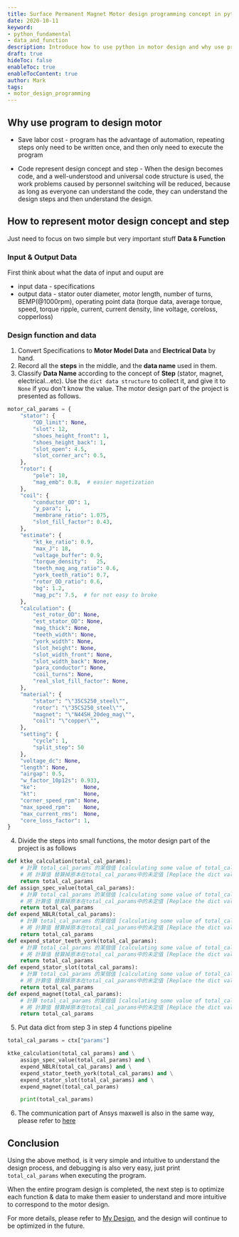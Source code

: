 ```yaml
---
title: Surface Permanent Magnet Motor design programming concept in python
date: 2020-10-11
keyword:
- python_fundamental
- data_and_function
description: Introduce how to use python in motor design and why use program to design motor。
draft: true
hideToc: false
enableToc: true
enableTocContent: true
author: Mark
tags:
- motor_design_programming
---
```


## Why use program to design motor

- Save labor cost - program has the advantage of automation, repeating steps only need to be written once, and then only need to execute the program

- Code represent design concept and step - When the design becomes code, and a well-understood and universal code structure is used, the work problems caused by personnel switching will be reduced, because as long as everyone can understand the code, they can understand the design steps and then understand the design.

## How to represent motor design concept and step

Just need to focus on two simple but very important stuff **Data & Function**

### Input & Output Data

First think about what the data of input and ouput are

- input data - specifications
- output data - stator outer diameter, motor length, number of turns, BEMP(@1000rpm), operating point data (torque data, average torque, speed, torque ripple, current, current density, line voltage, coreloss, copperloss)

### Design function and data

1. Convert Specifications to **Motor Model Data** and **Electrical Data** by hand.
2. Record all the **steps** in the middle, and the **data name** used in them.
3. Classify **Data Name** according to the concept of **Step** (stator, magnet, electrical...etc). Use the `dict data structure` to collect it, and give it to `None` if you don't know the value. The motor design part of the project is presented as follows.

```python
motor_cal_params = {
    "stator": {
        "OD_limit": None,
        "slot": 12,
        "shoes_height_front": 1,
        "shoes_height_back": 1,
        "slot_open": 4.5,
        "slot_corner_arc": 0.5,
    },
    "rotor": {
        "pole": 10,
        "mag_emb": 0.8,  # easier magetization
    },
    "coil": {
        "conductor_OD": 1,
        "y_para": 1,
        "membrane_ratio": 1.075,
        "slot_fill_factor": 0.43,
    },
    "estimate": {
        "kt_ke_ratio": 0.9,
        "max_J": 18,
        "voltage_buffer": 0.9,
        "torque_density":   25,
        "teeth_mag_ang_ratio": 0.6,
        "york_teeth_ratio": 0.7,
        "rotor_OD_ratio": 0.6,
        "bg": 1.2,
        "mag_pc": 7.5,  # for not easy to broke
    },
    "calculation": {
        "est_rotor_OD": None,
        "est_stator_OD": None,
        "mag_thick": None,
        "teeth_width": None,
        "york_width": None,
        "slot_height": None,
        "slot_width_front": None,
        "slot_width_back": None,
        "para_conductor": None,
        "coil_turns": None,
        "real_slot_fill_factor": None,
    },
    "material": {
        "stator": "\"35CS250_steel\"",
        "rotor": "\"35CS250_steel\"",
        "magnet": "\"N44SH_20deg_mag\"",
        "coil": "\"copper\"",
    },
    "setting": {
        "cycle": 1,
        "split_step": 50
    },
    "voltage_dc": None,
    "length": None,
    "airgap": 0.5,
    "w_factor_10p12s": 0.933,
    "ke":               None,
    "kt":               None,
    "corner_speed_rpm": None,
    "max_speed_rpm":    None,
    "max_current_rms":  None,
    "core_loss_factor": 1,
}
```

4. Divide the steps into small functions, the motor design part of the project is as follows

```python
def ktke_calculation(total_cal_params):
    # 計算 total_cal_params 的某個值 [calculating some value of total_cal_params dict]
    # 將 計算值 替算掉原本在total_cal_params中的未定值 [Replace the dict value by calculated results]
    return total_cal_params
def assign_spec_value(total_cal_params):
    # 計算 total_cal_params 的某個值 [calculating some value of total_cal_params dict]
    # 將 計算值 替算掉原本在total_cal_params中的未定值 [Replace the dict value by calculated results]
    return total_cal_params
def expend_NBLR(total_cal_params):
    # 計算 total_cal_params 的某個值 [calculating some value of total_cal_params dict]
    # 將 計算值 替算掉原本在total_cal_params中的未定值 [Replace the dict value by calculated results]
    return total_cal_params
def expend_stator_teeth_york(total_cal_params):
    # 計算 total_cal_params 的某個值 [calculating some value of total_cal_params dict]
    # 將 計算值 替算掉原本在total_cal_params中的未定值 [Replace the dict value by calculated results]
    return total_cal_params
def expend_stator_slot(total_cal_params):
    # 計算 total_cal_params 的某個值 [calculating some value of total_cal_params dict]
    # 將 計算值 替算掉原本在total_cal_params中的未定值 [Replace the dict value by calculated results]
    return total_cal_params
def expend_magnet(total_cal_params):
    # 計算 total_cal_params 的某個值 [calculating some value of total_cal_params dict]
    # 將 計算值 替算掉原本在total_cal_params中的未定值 [Replace the dict value by calculated results]
    return total_cal_params
```

5. Put data dict from step 3 in step 4 functions pipeline

```python
total_cal_params = ctx["params"]

ktke_calculation(total_cal_params) and \
    assign_spec_value(total_cal_params) and \
    expend_NBLR(total_cal_params) and \
    expend_stator_teeth_york(total_cal_params) and \
    expend_stator_slot(total_cal_params) and \
    expend_magnet(total_cal_params)

    print(total_cal_params)

```

6. The communication part of Ansys maxwell is also in the same way, please refer to [here](https://github.com/MarkWengSTR/ansys-maxwell-EM-design-online/tree/master/software)

## Conclusion

Using the above method, is it very simple and intuitive to understand the design process, and debugging is also very easy, just print `total_cal_params` when executing the program.

When the entire program design is completed, the next step is to optimize each function & data to make them easier to understand and more intuitive to correspond to the motor design.

For more details, please refer to [My Design](https://github.com/MarkWengSTR/ansys-maxwell-EM-design-online/blob/master/run.py), and the design will continue to be optimized in the future.
